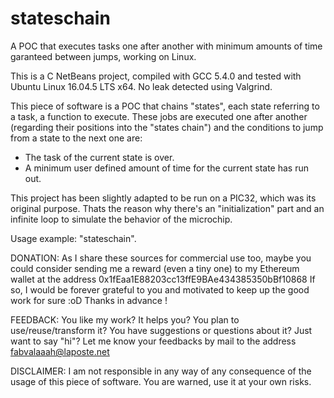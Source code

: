 # stateschain
A POC that executes tasks one after another with minimum amounts of time
garanteed between jumps, working on Linux.

This is a C NetBeans project, compiled with GCC 5.4.0 and tested with Ubuntu
Linux 16.04.5 LTS x64. No leak detected using Valgrind.

This piece of software is a POC that chains "states", each state referring to a
task, a function to execute. These jobs are executed one after another
(regarding their positions into the "states chain") and the conditions to jump
from a state to the next one are:
- The task of the current state is over.
- A minimum user defined amount of time for the current state has run out.

This project has been slightly adapted to be run on a PIC32, which was its
original purpose. Thats the reason why there's an "initialization" part and an
infinite loop to simulate the behavior of the microchip.

Usage example: "stateschain".

DONATION:
As I share these sources for commercial use too, maybe you could consider
sending me a reward (even a tiny one) to my Ethereum wallet at the address
0x1fEaa1E88203cc13ffE9BAe434385350bBf10868
If so, I would be forever grateful to you and motivated to keep up the good work
for sure :oD Thanks in advance !

FEEDBACK:
You like my work? It helps you? You plan to use/reuse/transform it? You have
suggestions or questions about it? Just want to say "hi"? Let me know your
feedbacks by mail to the address fabvalaaah@laposte.net

DISCLAIMER:
I am not responsible in any way of any consequence of the usage of this piece of
software. You are warned, use it at your own risks.